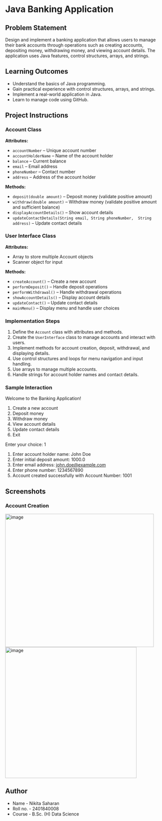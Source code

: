 # Java Banking Application

## Problem Statement
Design and implement a banking application that allows users to manage their bank accounts through operations such as creating accounts, depositing money, withdrawing money, and viewing account details. The application uses Java features, control structures, arrays, and strings.
## Learning Outcomes
- Understand the basics of Java programming.  
- Gain practical experience with control structures, arrays, and strings.  
- Implement a real-world application in Java.  
- Learn to manage code using GitHub.  

## Project Instructions
### Account Class
**Attributes:**  
- `accountNumber` – Unique account number  
- `accountHolderName` – Name of the account holder  
- `balance` – Current balance  
- `email` – Email address  
- `phoneNumber` – Contact number
-  `address` – Address of the account holder   

**Methods:**  
- `deposit(double amount)` – Deposit money (validate positive amount)  
- `withdraw(double amount)` – Withdraw money (validate positive amount and sufficient balance)  
- `displayAccountDetails()` – Show account details  
- `updateContactDetails(String email, String phoneNumber,  String address)` – Update contact details  

### User Interface Class
**Attributes:**  
- Array to store multiple Account objects  
- Scanner object for input  

**Methods:**  
- `createAccount()` – Create a new account  
- `performDeposit()` – Handle deposit operations  
- `performWithdrawal()` – Handle withdrawal operations  
- `showAccountDetails()` – Display account details  
- `updateContact()` – Update contact details  
- `mainMenu()` – Display menu and handle user choices  

### Implementation Steps
1. Define the `Account` class with attributes and methods.  
2. Create the `UserInterface` class to manage accounts and interact with users.  
3. Implement methods for account creation, deposit, withdrawal, and displaying details.  
4. Use control structures and loops for menu navigation and input handling.  
5. Use arrays to manage multiple accounts.  
6. Handle strings for account holder names and contact details.  

### Sample Interaction
Welcome to the Banking Application!
1. Create a new account
2. Deposit money
3. Withdraw money
4. View account details
5. Update contact details
6. Exit

Enter your choice: 1
1. Enter account holder name: John Doe
2. Enter initial deposit amount: 1000.0
3. Enter email address: john.doe@example.com
4. Enter phone number: 1234567890
5. Account created successfully with Account Number: 1001
   
## Screenshots
### Account Creation

   <img width="475" height="425" alt="image" src="https://github.com/user-attachments/assets/c25f8e69-35ad-46bd-a33d-f1a10839ebfa" />
   <img width="420" height="418" alt="image" src="https://github.com/user-attachments/assets/727cf9c2-f192-420f-86c9-fed3c05d64b8" />



## Author
- Name - Nikita Saharan
- Roll no. - 2401840008
- Course - B.Sc. (H) Data Science 

